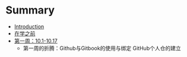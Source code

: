 # Summary

* [Introduction](README.md)
* [在学之前](test)
* [第一周：10.1-10.17](di_yi_zhou_ff1a_10__1_-_10__17.md)
   * 第一周的折腾：Github与Gitbook的使用与绑定 GitHub个人仓的建立

